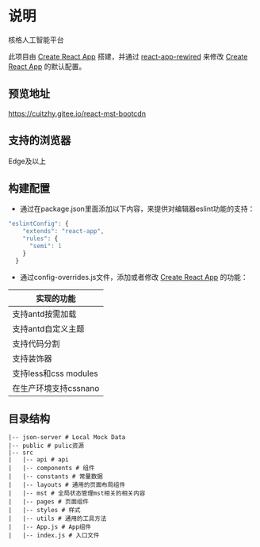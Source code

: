 # 说明
核格人工智能平台

此项目由 [Create React App](https://github.com/facebookincubator/create-react-app) 搭建，并通过 [react-app-rewired](https://github.com/timarney/react-app-rewired) 来修改 [Create React App](https://github.com/facebookincubator/create-react-app) 的默认配置。

## 预览地址
[https://cuitzhy.gitee.io/react-mst-bootcdn
](https://cuitzhy.gitee.io/react-mst-bootcdn
)

## 支持的浏览器
Edge及以上

## 构建配置
- 通过在package.json里面添加以下内容，来提供对编辑器eslint功能的支持：
```javascript
"eslintConfig": {
    "extends": "react-app",
    "rules": {
      "semi": 1
    }
  }
```
- 通过config-overrides.js文件，添加或者修改 [Create React App](https://github.com/facebookincubator/create-react-app) 的功能：

| 实现的功能 |
| --- |
| 支持antd按需加载 |
| 支持antd自定义主题 |
| 支持代码分割 |
| 支持装饰器 |
| 支持less和css modules |
| 在生产环境支持cssnano |

## 目录结构
```
|-- json-server # Local Mock Data
|-- public # pulic资源
|-- src 
|   |-- api # api
|   |-- components # 组件
|   |-- constants # 常量数据
|   |-- layouts # 通用的页面布局组件
|   |-- mst # 全局状态管理mst相关的相关内容
|   |-- pages # 页面组件
|   |-- styles # 样式
|   |-- utils # 通用的工具方法
|   |-- App.js # App组件
|   |-- index.js # 入口文件
```